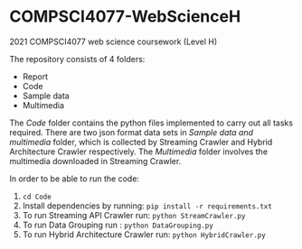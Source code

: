 # COMPSCI4077-WebScienceH
2021 COMPSCI4077 web science coursework (Level H)

The repository consists of 4 folders:

- Report
- Code
- Sample data 
- Multimedia

The _Code_ folder contains the python files implemented to carry out all tasks required. There are two json format data sets in _Sample data and multimedia_ folder, which is collected by Streaming Crawler and Hybrid Architecture Crawler respectively. The _Multimedia_ folder involves the multimedia downloaded in Streaming Crawler. 

In order to be able to run the code:

1. `cd Code`
2. Install dependencies by running: `pip install -r requirements.txt`
3. To run Streaming API Crawler run: `python StreamCrawler.py`
4. To run Data Grouping run : `python DataGrouping.py`
5. To run Hybrid Architecture Crawler run: `python HybridCrawler.py`

